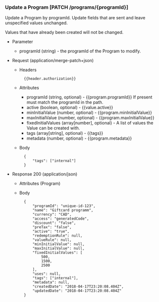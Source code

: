 ### Update a Program [PATCH /programs/{programId}]

Update a Program by programId.  Update fields that are sent and leave unspecified values unchanged.

Values that have already been created will not be changed.

+ Parameter
    + programId (string) - the programId of the Program to modify.

+ Request (application/merge-patch+json)
    + Headers
    
            {{header.authorization}}

    + Attributes
        + programId (string, optional) - {{program.programId}}  If present must match the programId in the path.
        + active (boolean, optional) - {{value.active}}
        + minInitialValue (number, optional) - {{program.minInitialValue}}
        + maxInitialValue (number, optional) - {{program.maxInitialValue}}
        + fixedInitialValues (array[number], optional) - A list of values the Value can be created with.
        + tags (array[string], optional) - {{tags}}
        + metadata (number, optional) - {{program.metadata}}
        
    + Body
    
            {
                "tags": ["internal"]
            }
    
+ Response 200 (application/json)
    + Attributes (Program)

    + Body
    
            {
                "programId": "unique-id-123",
                "name": "Giftcard programm",
                "currency": "CAD",
                "access": "generatedCode",
                "discount": "false",
                "preTax": "false",
                "active": "true",
                "redemptionRule": null,
                "valueRule": null,
                "minInitialValue": null,
                "maxInitialValue": null,
                "fixedInitialValues": [
                    500,
                    1500,
                    2500
                ],
                "uses": null,
                "tags": ["internal"],
                "metadata": null,
                "createdDate": "2018-04-17T23:20:08.404Z",
                "updatedDate": "2018-04-17T23:20:08.404Z"
            }
